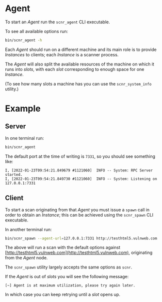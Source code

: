 # Agent

To start an _Agent_ run the `scnr_agent` CLI executable.

To see all available options run:

```bash
bin/scnr_agent -h
```

Each _Agent_ should run on a different machine and its main role is to
provide _Instances_ to clients; each _Instance_ is a scanner process.

The _Agent_ will also split the available resources of the machine on which
it runs into _slots_, with each _slot_ corresponding to enough space for one
_Instance_.

(To see how many slots a machine has you can use the `scnr_system_info` utility.)

# Example

## Server

In one terminal run:

```bash
bin/scnr_agent
```

The default port at the time of writing is `7331`, so you should see something like:

```
I, [2022-01-23T09:54:21.849679 #1121060]  INFO -- System: RPC Server started.
I, [2022-01-23T09:54:21.849730 #1121060]  INFO -- System: Listening on 127.0.0.1:7331
```

## Client

To start a scan originating from that _Agent_ you must issue a `spawn`
call in order to obtain an _Instance_; this can be achieved using the `scnr_spawn`
CLI executable.

In another terminal run:

```bash
bin/scnr_spawn --agent-url=127.0.0.1:7331 http://testhtml5.vulnweb.com
```

The above will run a scan with the default options against
[http://testhtml5.vulnweb.com](http://testhtml5.vulnweb.com), originating from
the _Agent_ node.

The `scnr_spawn` utility largely accepts the same options as `scnr`.

If the _Agent_ is out of _slots_ you will see the following message:

```
[~] Agent is at maximum utilization, please try again later.
```

In which case you can keep retrying until a _slot_ opens up.
